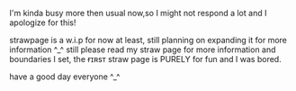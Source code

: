 I'm kinda busy more then usual now,so I might not respond a lot and I apologize for this! 

strawpage is a w.i.p for now at least, still planning on expanding it for more information ^_^
still please read my straw page for more information and boundaries I set, the ғɪʀsᴛ straw page is PURELY for fun and I was bored. 

have a good day everyone ^_^
